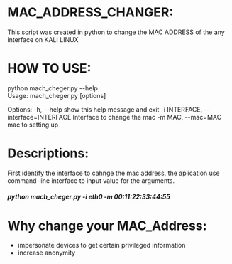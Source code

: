 # MAC_ADDRESS_CHANGER:
This script was created in python to change the MAC ADDRESS of the any interface on KALI LINUX

# HOW TO USE:
python mach_cheger.py --help             
Usage: mach_cheger.py [options]

Options:
  -h, --help            show this help message and exit
  -i INTERFACE, --interface=INTERFACE
                        Interface to change the mac
  -m MAC, --mac=MAC     mac to setting up

# Descriptions:
First identify the interface to cahnge the mac address, the aplication use command-line interface 
to input value for the arguments.
##### python mach_cheger.py -i eth0 -m 00:11:22:33:44:55

# Why change your MAC_Address:

- impersonate devices to get certain privileged information
- increase anonymity

